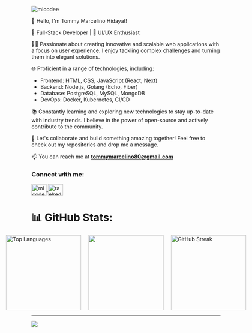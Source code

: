<p align="left"> <img src="https://komarev.com/ghpvc/?username=micodee&label=Profile%20views&color=0e75b6&style=flat" alt="micodee" /> </p>

👋 Hello, I'm Tommy Marcelino Hidayat!

🚀 Full-Stack Developer | 🎨 UI/UX Enthusiast

👨‍💻 Passionate about creating innovative and scalable web applications with a focus on user experience. I enjoy tackling complex challenges and turning them into elegant solutions. 

🌐 Proficient in a range of technologies, including:
   - Frontend: HTML, CSS, JavaScript (React, Next)
   - Backend: Node.js, Golang (Echo, Fiber)
   - Database: PostgreSQL, MySQL, MongoDB
   - DevOps: Docker, Kubernetes, CI/CD

📚 Constantly learning and exploring new technologies to stay up-to-date with industry trends. I believe in the power of open-source and actively contribute to the community.

🎯 Let's collaborate and build something amazing together! Feel free to check out my repositories and drop me a message.

📫 You can reach me at **tommymarcelino80@gmail.com**

<h3 align="left">Connect with me:</h3>
<p align="left">
<a href="linkedin.com/in/tommy16" target="blank">
  <img align="center" src="https://raw.githubusercontent.com/rahuldkjain/github-profile-readme-generator/master/src/images/icons/Social/linked-in-alt.svg" alt="micodee" height="30" width="40" />
</a>
<a href="https://instagram.com/micodeee" target="blank">
  <img align="center" src="https://raw.githubusercontent.com/rahuldkjain/github-profile-readme-generator/master/src/images/icons/Social/instagram.svg" alt="raelredd" height="30" width="40" />
</a>
</p>

# 📊 GitHub Stats:
<div style="display: flex; justify-content: center; align-items: center;">
  <img src="https://github-readme-stats.vercel.app/api/top-langs/?username=micodee&theme=radical&hide_border=true&include_all_commits=true&count_private=false&layout=compact" alt="Top Languages" style="width: 200px; margin-right: 10px;">
  <img src="https://cdn.dribbble.com/users/1059583/screenshots/4171367/coding-freak.gif" style="width: 200px; margin: 0 10px;">
  <img src="https://github-readme-streak-stats.herokuapp.com/?user=micodee&theme=radical&hide_border=true" alt="GitHub Streak" style="width: 200px; margin-left: 10px;">
</div>

---
[![](https://visitcount.itsvg.in/api?id=micodee&icon=0&color=0)](https://visitcount.itsvg.in)

<!--
**micodee/micodee** is a ✨ _special_ ✨ repository because its `README.md` (this file) appears on your GitHub profile.

Here are some ideas to get you started:

- 🔭 I’m currently working on ...
- 🌱 I’m currently learning ...
- 👯 I’m looking to collaborate on ...
- 🤔 I’m looking for help with ...
- 💬 Ask me about ...
- 📫 How to reach me: ...
- 😄 Pronouns: ...
- ⚡ Fun fact: ...
-->
